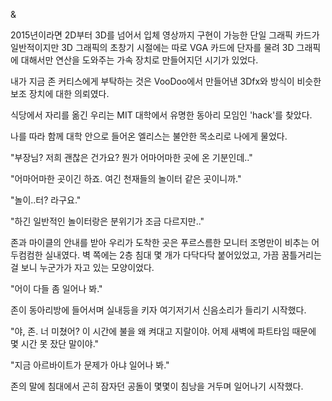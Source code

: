 &

2015년이라면 2D부터 3D를 넘어서 입체 영상까지 구현이 가능한 단일 그래픽 카드가 일반적이지만 3D 그래픽의 초창기 시절에는 따로 VGA 카드에 단자를 물려 3D 그래픽에 대해서만 연산을 도와주는 가속 장치로 만들어지던 시기가 있었다.

내가 지금 존 커티스에게 부탁하는 것은 VooDoo에서 만들어낸 3Dfx와 방식이 비슷한 보조 장치에 대한 의뢰였다.

식당에서 자리를 옮긴 우리는 MIT 대학에서 유명한 동아리 모임인 'hack'를 찾았다.

나를 따라 함께 대학 안으로 들어온 엘리스는 불안한 목소리로 나에게 물었다.

"부장님? 저희 괜찮은 건가요? 뭔가 어마어마한 곳에 온 기분인데.."

"어마어마한 곳이긴 하죠. 여긴 천재들의 놀이터 같은 곳이니까."

"놀이..터? 라구요."

"하긴 일반적인 놀이터랑은 분위기가 조금 다르지만.."

존과 마이클의 안내를 받아 우리가 도착한 곳은 푸르스름한 모니터 조명만이 비추는 어두컴컴한 실내였다. 벽 쪽에는 2층 침대 몇 개가 다닥다닥 붙어있었고, 가끔 꿈틀거리는걸 보니 누군가가 자고 있는 모양이었다.

"어이 다들 좀 일어나 봐."

존이 동아리방에 들어서며 실내등을 키자 여기저기서 신음소리가 들리기 시작했다.

"야, 존. 너 미쳤어? 이 시간에 불을 왜 켜대고 지랄이야. 어제 새벽에 파트타임 때문에 몇 시간 못 잤단 말이야."

"지금 아르바이트가 문제가 아냐 일어나 봐."

존의 말에 침대에서 곤히 잠자던 공돌이 몇몇이 침낭을 거두며 일어나기 시작했다.